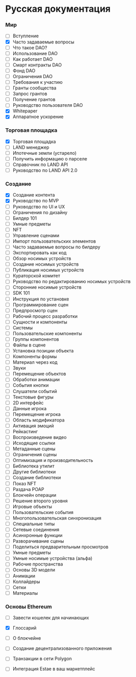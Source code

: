 # Русская документация



### Мир

* [ ] Вступление
* [x] Часто задаваемые вопросы
* [ ] Что такое DAO?
* [ ] Использование DAO
* [ ] Как работает DAO
* [ ] Смарт контракты DAO
* [ ] Фонд DAO
* [ ] Ограничения DAO
* [ ] Требования к участию
* [ ] Гранты сообщества
* [ ] Запрос грантов
* [ ] Получение грантов
* [ ] Руководство пользователя DAO
* [x] Whitepaper
* [x] Аппаратное ускорение

### Торговая площадка

* [x] Торговая площадка
* [ ] LAND менеджер
* [ ] Ипотечные земли (устарело)
* [ ] Получить информацию о парселе
* [ ] Справочник по LAND API
* [ ] Руководство по LAND API 2.0

### Создание

* [x] Создание контента
* [x] Руководство по MVP
* [ ] Руководство по UI и UX
* [ ] Ограничения по дизайну
* [ ] Билдер 101
* [ ] Умные предметы
* [ ] NFT
* [ ] Управление сценами
* [ ] Импорт пользовательских элементов
* [ ] Часто задаваемые вопросы по билдеру
* [ ] Экспортировать как код
* [ ] Обзор носимых устройств
* [ ] Создание носимых устройств
* [ ] Публикация носимых устройств
* [ ] Кураторской комитет
* [ ] Руководство по редактированию носимых устройств
* [ ] Сторонние носимые устройств
* [ ] SDK 101
* [ ] Инструкция по установке
* [ ] Программирование сцен
* [ ] Предпросмотр сцен
* [ ] Рабочий процесс разработки
* [ ] Сущности и компоненты
* [ ] Системы
* [ ] Пользовательские компоненты
* [ ] Группы компонентов
* [ ] Файлы в сцене
* [ ] Установка позиции объекта
* [ ] Компоненты формы
* [ ] Материал через код
* [ ] Звуки
* [ ] Перемещение объектов
* [ ] Обработки анимации
* [ ] События кнопки
* [ ] Слушатели событий
* [ ] Текстовые фигуры
* [ ] 2D интерфейс
* [ ] Данные игрока
* [ ] Перемещение игрока
* [ ] Область модификатора
* [ ] Активация эмоций
* [ ] Рейкастинг
* [ ] Воспроизведение видео
* [ ] Исходящие ссылки
* [ ] Метаданные сцены
* [ ] Ограничения сцены
* [ ] Оптимизация и производительность
* [ ] Библиотека утилит
* [ ] Другие библиотеки
* [ ] Создание библиотеки
* [ ] Показ NFT
* [ ] Раздача POAP
* [ ] Блокчейн операции
* [ ] Решение второго уровня
* [ ] Игровые объекты
* [ ] Пользовательские события
* [ ] Многопользовательская синхронизация
* [ ] Специальные типы
* [ ] Сетевые соединения
* [ ] Асинхронные функции
* [ ] Разворачивание сцены
* [ ] Поделиться предварительным просмотров
* [ ] Умные предметы
* [ ] Умные носимые устройства (альфа)
* [ ] Рабочие пространства
* [ ] Основы 3D модели
* [ ] Анимации
* [ ] Коллайдеры
* [ ] Сетки
* [ ] Материалы

### Основы Ethereum

* [ ] Завести кошелек для начинающих
* [x] Глоссарий
* [ ] О блокчейне
* [ ] Создание децентрализованного приложения
* [ ] Транзакции в сети Polygon
* [ ] Интеграция Estae в ваш маркетплейс

